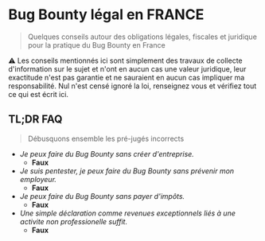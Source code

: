 # Bug Bounty légal en FRANCE

> Quelques conseils autour des obligations légales, fiscales et juridique pour la pratique du Bug Bounty en France

:warning: Les conseils mentionnés ici sont simplement des travaux de collecte d'information sur le sujet et n'ont en aucun cas une valeur juridique, leur exactitude n'est pas garantie et ne sauraient en aucun cas impliquer ma responsabilité. Nul n'est censé ignoré la loi, renseignez vous et vérifiez tout ce qui est écrit ici.

## TL;DR FAQ

> Débusquons ensemble les pré-jugés incorrects

- _Je peux faire du Bug Bounty sans créer d'entreprise._
  + **Faux**
- _Je suis pentester, je peux faire du Bug Bounty sans prévenir mon employeur._
  + **Faux**
- _Je peux faire du Bug Bounty sans payer d'impôts._
  + **Faux**
- _Une simple déclaration comme revenues exceptionnels liés à une activite non professionelle suffit._
  + **Faux**
